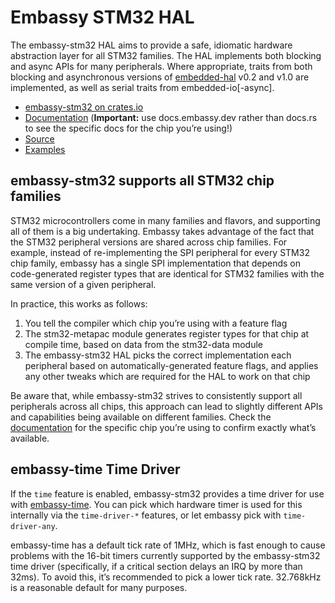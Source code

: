 # Embassy STM32 HAL

The embassy-stm32 HAL aims to provide a safe, idiomatic hardware abstraction layer for all STM32 families. The HAL implements both blocking and async APIs for many peripherals. Where appropriate, traits from both blocking and asynchronous versions of [embedded-hal](https://docs.rs/embedded-hal/latest/embedded_hal/) v0.2 and v1.0 are implemented, as well as serial traits from embedded-io\[-async].

* [embassy-stm32 on crates.io](https://crates.io/crates/embassy-stm32)
* [Documentation](https://docs.embassy.dev/embassy-stm32/) (**Important:** use docs.embassy.dev rather than docs.rs to see the specific docs for the chip you’re using!)
* [Source](https://github.com/embassy-rs/embassy/tree/main/embassy-stm32)
* [Examples](https://github.com/embassy-rs/embassy/tree/main/examples)

## embassy-stm32 supports all STM32 chip families

STM32 microcontrollers come in many families and flavors, and supporting all of them is a big undertaking. Embassy takes advantage of the fact that the STM32 peripheral versions are shared across chip families. For example, instead of re-implementing the SPI peripheral for every STM32 chip family, embassy has a single SPI implementation that depends on code-generated register types that are identical for STM32 families with the same version of a given peripheral.

In practice, this works as follows:

1. You tell the compiler which chip you’re using with a feature flag
1. The stm32-metapac module generates register types for that chip at compile time, based on data from the stm32-data module
1. The embassy-stm32 HAL picks the correct implementation each peripheral based on automatically-generated feature flags, and applies any other tweaks which are required for the HAL to work on that chip

Be aware that, while embassy-stm32 strives to consistently support all peripherals across all chips, this approach can lead to slightly different APIs and capabilities being available on different families. Check the [documentation](https://docs.embassy.dev/embassy-stm32/) for the specific chip you’re using to confirm exactly what’s available.

## embassy-time Time Driver
If the `time` feature is enabled, embassy-stm32 provides a time driver for use with [embassy-time](https://docs.embassy.dev/embassy-time/). You can pick which hardware timer is used for this internally via the `time-driver-*` features, or let embassy pick with `time-driver-any`.

embassy-time has a default tick rate of 1MHz, which is fast enough to cause problems with the 16-bit timers currently supported by the embassy-stm32 time driver (specifically, if a critical section delays an IRQ by more than 32ms). To avoid this, it’s recommended to pick a lower tick rate. 32.768kHz is a reasonable default for many purposes.